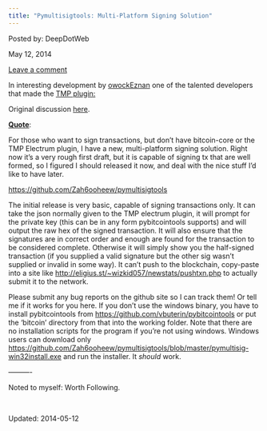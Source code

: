```yaml
---
title: "Pymultisigtools: Multi-Platform Signing Solution"
---
```


Posted by: DeepDotWeb

<span>May 12, 2014</span>

<a href="https://g-i-r.github.io/deepdotweb/2014/05/12/pymultisigtools-multi-platform-signing-solution/#respond">Leave a comment</a></span>
</p>
<div class="usertext-body may-blank-within">
<div class="md">
<p>In interesting development by <a class="author may-blank id-t2_e8ae2" href="http://www.reddit.com/user/owockEznan">owockEznan</a> one of the talented developers that made the <a href="https://g-i-r.github.io/deepdotweb/2013/12/30/full-guide-how-to-access-i2p-sites-use-themarketplace-i2p/">TMP plugin:</a></p>
<p>Original discussion <a href="http://www.reddit.com/r/DarkNetMarkets/comments/25caoq/introducing_pymultisigtools/">here</a>.</p>
<p><span style="text-decoration: underline;"><strong>Quote</strong></span>:</p>
<p>For those who want to sign transactions, but don&#8217;t have bitcoin-core or the TMP Electrum plugin, I have a new, multi-platform signing solution. Right now it&#8217;s a very rough first draft, but it is capable of signing tx that are well formed, so I figured I should released it now, and deal with the nice stuff I&#8217;d like to have later.</p>
<p><a href="https://github.com/Zah6ooheew/pymultisigtools">https://github.com/Zah6ooheew/pymultisigtools</a></p>
<p>The initial release is very basic, capable of signing transactions only. It can take the json normally given to the TMP electrum plugin, it will prompt for the private key (this can be in any form pybitcointools supports) and will output the raw hex of the signed transaction. It will also ensure that the signatures are in correct order and enough are found for the transaction to be considered complete. Otherwise it will simply show you the half-signed transaction (if you supplied a valid signature but the other sig wasn&#8217;t supplied or invalid in some way). It can&#8217;t push to the blockchain, copy-paste into a site like <a href="http://eligius.st/%7Ewizkid057/newstats/pushtxn.php">http://eligius.st/~wizkid057/newstats/pushtxn.php</a> to actually submit it to the network.</p>
<p>Please submit any bug reports on the github site so I can track them! Or tell me if it works for you here. If you don&#8217;t use the windows binary, you have to install pybitcointools from <a href="https://github.com/vbuterin/pybitcointools">https://github.com/vbuterin/pybitcointools</a> or put the &#8216;bitcoin&#8217; directory from that into the working folder. Note that there are no installation scripts for the program if you&#8217;re not using windows. Windows users can download only <a href="https://github.com/Zah6ooheew/pymultisigtools/blob/master/pymultisig-win32install.exe">https://github.com/Zah6ooheew/pymultisigtools/blob/master/pymultisig-win32install.exe</a> and run the installer. It <em>should</em> work.</p>
<p>&#8212;&#8212;&#8212;-</p>
<p>Noted to myself: Worth Following.</p>
<p>&nbsp;</p>
</div>
</div>

Updated: 2014-05-12
    
